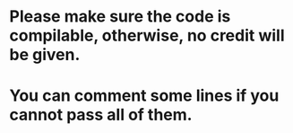 # Please make sure the code is compilable, otherwise, no credit will be given.
# You can comment some lines if you cannot pass all of them.
